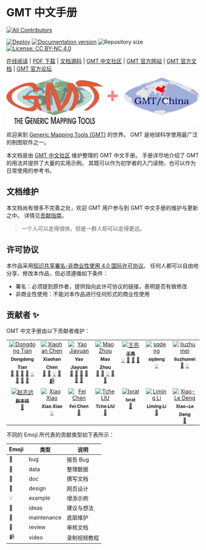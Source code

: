 # GMT 中文手册
<!-- ALL-CONTRIBUTORS-BADGE:START - Do not remove or modify this section -->
[![All Contributors](https://img.shields.io/badge/all_contributors-14-orange.svg?style=flat-square)](#contributors-)
<!-- ALL-CONTRIBUTORS-BADGE:END -->

[![Deploy](https://github.com/gmt-china/GMT_docs/actions/workflows/deploy.yml/badge.svg)](https://github.com/gmt-china/GMT_docs/actions/workflows/deploy.yml)
[![Documentation version](https://img.shields.io/badge/版本-v6.4-blue.svg)](https://docs.gmt-china.org/latest/)
![Repository size](https://img.shields.io/github/repo-size/gmt-china/GMT_Docs)
[![License: CC BY-NC 4.0](https://img.shields.io/badge/License-CC%20BY--NC%204.0-blue.svg)](https://creativecommons.org/licenses/by-nc/4.0/deed.zh)

[在线阅读](https://docs.gmt-china.org/latest/) |
[PDF 下载](https://docs.gmt-china.org/latest/GMT_docs.pdf) |
[文档源码](https://github.com/gmt-china/GMT_Docs) |
[GMT 中文社区](https://gmt-china.org) |
[GMT 官方网站](https://www.generic-mapping-tools.org) |
[GMT 官方文档](https://docs.generic-mapping-tools.org) |
[GMT 官方论坛](https://forum.generic-mapping-tools.org/)

![GMT/China logo](https://raw.githubusercontent.com/gmt-china/logo/master/gmt-china-combined-logo.png)

欢迎来到 [Generic Mapping Tools (GMT)](https://www.generic-mapping-tools.org) 的世界。
GMT 是地球科学使用最广泛的制图软件之一。

本文档是由 [GMT 中文社区](https://gmt-china.org) 维护整理的 GMT 中文手册。
手册详尽地介绍了 GMT 的用法并提供了大量的实用示例。
其既可以作为初学者的入门读物，也可以作为日常使用的参考书。

## 文档维护

本文档尚有很多不完善之处，欢迎 GMT 用户参与到 GMT 中文手册的维护与更新之中。
详情见[贡献指南](https://docs.gmt-china.org/latest/contributing)。

> 一个人可以走得很快，但是一群人却可以走得更远。

## 许可协议

本作品采用[知识共享署名-非商业性使用 4.0 国际许可协议](http://creativecommons.org/licenses/by-nc/4.0/)。
任何人都可以自由地分享、修改本作品，但必须遵循如下条件：

- 署名：必须提到原作者，提供指向此许可协议的链接，表明是否有做修改
- 非商业性使用：不能对本作品进行任何形式的商业性使用

## 贡献者 ✨

GMT 中文手册由以下贡献者维护：

<!-- ALL-CONTRIBUTORS-LIST:START - Do not remove or modify this section -->
<!-- prettier-ignore-start -->
<!-- markdownlint-disable -->
<table>
  <tbody>
    <tr>
      <td align="center" valign="top" width="14.28%"><a href="https://seisman.info"><img src="https://avatars.githubusercontent.com/u/3974108?v=4?s=100" width="100px;" alt="Dongdong Tian"/><br /><sub><b>Dongdong Tian</b></sub></a><br /><a href="#ideas-seisman" title="Ideas, Planning, & Feedback">🤔</a> <a href="#maintenance-seisman" title="Maintenance">🚧</a> <a href="https://github.com/gmt-china/GMT_docs/issues?q=author%3Aseisman" title="Bug reports">🐛</a> <a href="https://github.com/gmt-china/GMT_docs/commits?author=seisman" title="Documentation">📖</a> <a href="#example-seisman" title="Examples">💡</a> <a href="https://github.com/gmt-china/GMT_docs/pulls?q=is%3Apr+reviewed-by%3Aseisman" title="Reviewed Pull Requests">👀</a> <a href="#data-seisman" title="Data">🔣</a> <a href="#design-seisman" title="Design">🎨</a></td>
      <td align="center" valign="top" width="14.28%"><a href="https://github.com/CovMat"><img src="https://avatars.githubusercontent.com/u/26203721?v=4?s=100" width="100px;" alt="Xiaohan Chen"/><br /><sub><b>Xiaohan Chen</b></sub></a><br /><a href="https://github.com/gmt-china/GMT_docs/issues?q=author%3ACovMat" title="Bug reports">🐛</a> <a href="https://github.com/gmt-china/GMT_docs/commits?author=CovMat" title="Documentation">📖</a> <a href="#example-CovMat" title="Examples">💡</a> <a href="https://github.com/gmt-china/GMT_docs/pulls?q=is%3Apr+reviewed-by%3ACovMat" title="Reviewed Pull Requests">👀</a> <a href="#video-CovMat" title="Videos">📹</a></td>
      <td align="center" valign="top" width="14.28%"><a href="https://core-man.github.io/academic/"><img src="https://avatars.githubusercontent.com/u/50591376?v=4?s=100" width="100px;" alt="Yao Jiayuan"/><br /><sub><b>Yao Jiayuan</b></sub></a><br /><a href="https://github.com/gmt-china/GMT_docs/issues?q=author%3Acore-man" title="Bug reports">🐛</a> <a href="#data-core-man" title="Data">🔣</a> <a href="https://github.com/gmt-china/GMT_docs/commits?author=core-man" title="Documentation">📖</a> <a href="#design-core-man" title="Design">🎨</a> <a href="#ideas-core-man" title="Ideas, Planning, & Feedback">🤔</a> <a href="https://github.com/gmt-china/GMT_docs/pulls?q=is%3Apr+reviewed-by%3Acore-man" title="Reviewed Pull Requests">👀</a></td>
      <td align="center" valign="top" width="14.28%"><a href="https://github.com/ZMAlt"><img src="https://avatars.githubusercontent.com/u/35285040?v=4?s=100" width="100px;" alt="Mao Zhou"/><br /><sub><b>Mao Zhou</b></sub></a><br /><a href="https://github.com/gmt-china/GMT_docs/commits?author=ZMAlt" title="Documentation">📖</a> <a href="https://github.com/gmt-china/GMT_docs/pulls?q=is%3Apr+reviewed-by%3AZMAlt" title="Reviewed Pull Requests">👀</a> <a href="#example-ZMAlt" title="Examples">💡</a> <a href="#ideas-ZMAlt" title="Ideas, Planning, & Feedback">🤔</a> <a href="https://github.com/gmt-china/GMT_docs/issues?q=author%3AZMAlt" title="Bug reports">🐛</a></td>
      <td align="center" valign="top" width="14.28%"><a href="https://github.com/wangliang1989"><img src="https://avatars.githubusercontent.com/u/12059719?v=4?s=100" width="100px;" alt="王亮"/><br /><sub><b>王亮</b></sub></a><br /><a href="#example-wangliang1989" title="Examples">💡</a> <a href="#ideas-wangliang1989" title="Ideas, Planning, & Feedback">🤔</a> <a href="https://github.com/gmt-china/GMT_docs/commits?author=wangliang1989" title="Documentation">📖</a> <a href="https://github.com/gmt-china/GMT_docs/pulls?q=is%3Apr+reviewed-by%3Awangliang1989" title="Reviewed Pull Requests">👀</a></td>
      <td align="center" valign="top" width="14.28%"><a href="https://github.com/sqdeng"><img src="https://avatars.githubusercontent.com/u/23623969?v=4?s=100" width="100px;" alt="sqdeng"/><br /><sub><b>sqdeng</b></sub></a><br /><a href="#example-sqdeng" title="Examples">💡</a></td>
      <td align="center" valign="top" width="14.28%"><a href="https://github.com/liuzhumei"><img src="https://avatars.githubusercontent.com/u/10167345?v=4?s=100" width="100px;" alt="liuzhumei"/><br /><sub><b>liuzhumei</b></sub></a><br /><a href="https://github.com/gmt-china/GMT_docs/issues?q=author%3Aliuzhumei" title="Bug reports">🐛</a> <a href="#example-liuzhumei" title="Examples">💡</a></td>
    </tr>
    <tr>
      <td align="center" valign="top" width="14.28%"><a href="https://github.com/zhaozhiyuan1989"><img src="https://avatars.githubusercontent.com/u/23535406?v=4?s=100" width="100px;" alt="赵志远"/><br /><sub><b>赵志远</b></sub></a><br /><a href="https://github.com/gmt-china/GMT_docs/issues?q=author%3Azhaozhiyuan1989" title="Bug reports">🐛</a></td>
      <td align="center" valign="top" width="14.28%"><a href="https://seispider.top/"><img src="https://avatars.githubusercontent.com/u/19745601?v=4?s=100" width="100px;" alt="Xiao Xiao"/><br /><sub><b>Xiao Xiao</b></sub></a><br /><a href="#example-SeisPider" title="Examples">💡</a></td>
      <td align="center" valign="top" width="14.28%"><a href="https://github.com/ohaiyofei"><img src="https://avatars.githubusercontent.com/u/14980765?v=4?s=100" width="100px;" alt="Fei Chen"/><br /><sub><b>Fei Chen</b></sub></a><br /><a href="https://github.com/gmt-china/GMT_docs/issues?q=author%3Aohaiyofei" title="Bug reports">🐛</a></td>
      <td align="center" valign="top" width="14.28%"><a href="https://tchel.github.io"><img src="https://avatars.githubusercontent.com/u/20499442?v=4?s=100" width="100px;" alt="Tche LIU"/><br /><sub><b>Tche LIU</b></sub></a><br /><a href="https://github.com/gmt-china/GMT_docs/issues?q=author%3ATcheL" title="Bug reports">🐛</a></td>
      <td align="center" valign="top" width="14.28%"><a href="https://github.com/lxrat"><img src="https://avatars.githubusercontent.com/u/26783212?v=4?s=100" width="100px;" alt="lxrat"/><br /><sub><b>lxrat</b></sub></a><br /><a href="https://github.com/gmt-china/GMT_docs/issues?q=author%3Alxrat" title="Bug reports">🐛</a></td>
      <td align="center" valign="top" width="14.28%"><a href="https://github.com/cugliming"><img src="https://avatars.githubusercontent.com/u/32346042?v=4?s=100" width="100px;" alt="Liming Li"/><br /><sub><b>Liming Li</b></sub></a><br /><a href="https://github.com/gmt-china/GMT_docs/commits?author=cugliming" title="Documentation">📖</a></td>
      <td align="center" valign="top" width="14.28%"><a href="https://xiaoledeng.github.io/publications/"><img src="https://avatars.githubusercontent.com/u/7454909?v=4?s=100" width="100px;" alt="Xiao-Le Deng"/><br /><sub><b>Xiao-Le Deng</b></sub></a><br /><a href="https://github.com/gmt-china/GMT_docs/issues?q=author%3Axiaoledeng" title="Bug reports">🐛</a></td>
    </tr>
  </tbody>
</table>

<!-- markdownlint-restore -->
<!-- prettier-ignore-end -->

<!-- ALL-CONTRIBUTORS-LIST:END -->

不同的 Emoji 所代表的贡献类型如下表所示：

| Emoji | 类型 | 说明 |
|---|---|---|
| 🐛 | bug | 报告 Bug |
| 🔣 | data | 整理数据 |
| 📖 | doc | 撰写文档 |
| 🎨 | design | 网页设计 |
| 💡 | example | 增添示例 |
| 🤔 | ideas | 建议与想法 |
| 🚧 | maintenance | 底层维护 |
| 👀 | review | 审核文档 |
| 📹 | video | 录制视频教程 |
